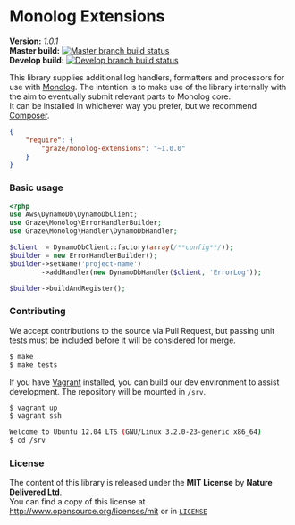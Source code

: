 # Monolog Extensions #

**Version:** *1.0.1*<br/>
**Master build:** [![Master branch build status][travis-master]][travis]<br/>
**Develop build:** [![Develop branch build status][travis-develop]][travis]

This library supplies additional log handlers, formatters and processors for use with [Monolog][monolog].
The intention is to make use of the library internally with the aim to eventually submit relevant parts to Monolog
core.<br/>
It can be installed in whichever way you prefer, but we recommend [Composer][packagist].
```json
{
    "require": {
        "graze/monolog-extensions": "~1.0.0"
    }
}
```

### Basic usage ###
```php
<?php
use Aws\DynamoDb\DynamoDbClient;
use Graze\Monolog\ErrorHandlerBuilder;
use Graze\Monolog\Handler\DynamoDbHandler;

$client  = DynamoDbClient::factory(array(/**config**/));
$builder = new ErrorHandlerBuilder();
$builder->setName('project-name')
        ->addHandler(new DynamoDbHandler($client, 'ErrorLog'));

$builder->buildAndRegister();
```


### Contributing ###
We accept contributions to the source via Pull Request,
but passing unit tests must be included before it will be considered for merge.
```bash
$ make
$ make tests
```

If you have [Vagrant][vagrant] installed, you can build our dev environment to assist development.
The repository will be mounted in `/srv`.
```bash
$ vagrant up
$ vagrant ssh

Welcome to Ubuntu 12.04 LTS (GNU/Linux 3.2.0-23-generic x86_64)
$ cd /srv
```


### License ###
The content of this library is released under the **MIT License** by **Nature Delivered Ltd**.<br/>
You can find a copy of this license at http://www.opensource.org/licenses/mit or in [`LICENSE`][license]


<!-- Links -->
[travis]: https://travis-ci.org/graze/MonologExtensions
[travis-master]: https://travis-ci.org/graze/MonologExtensions.png?branch=master
[travis-develop]: https://travis-ci.org/graze/MonologExtensions.png?branch=develop
[monolog]:   https://github.com/Seldaek/monolog
[packagist]: https://packagist.org/packages/graze/monolog-extensions
[vagrant]:   http://vagrantup.com
[license]:   /LICENSE
